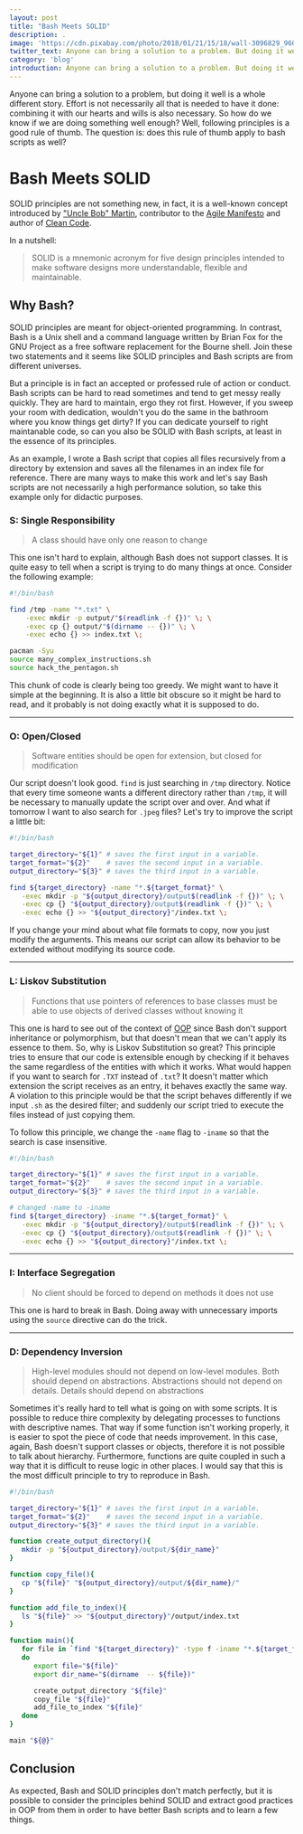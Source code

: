 ```yaml
---
layout: post
title: "Bash Meets SOLID"
description: .
image: 'https://cdn.pixabay.com/photo/2018/01/21/15/18/wall-3096829_960_720.jpg'
twitter_text: Anyone can bring a solution to a problem. But doing it well is a whole different story.
category: 'blog'
introduction: Anyone can bring a solution to a problem. But doing it well is a whole different story.
---
```


Anyone can bring a solution to a problem, but doing it well is a whole different story. Effort is not necessarily all that is needed to have it done: combining it with our hearts and wills is also necessary. So how do we know if we are doing something well enough? Well, following principles is a good rule of thumb. The question is: does this rule of thumb apply to bash scripts as well?

# Bash Meets SOLID
SOLID principles are not something new, in fact, it is a well-known concept introduced by ["Uncle Bob" Martin](https://en.wikipedia.org/wiki/Robert_C._Martin), contributor to the [Agile Manifesto](https://agilemanifesto.org/) and author of [Clean Code](https://www.amazon.com/Clean-Code-Handbook-Software-Craftsmanship-ebook-dp-B001GSTOAM/dp/B001GSTOAM/ref=mt_kindle?_encoding=UTF8&me=&qid=).

In a nutshell:
> SOLID is a mnemonic acronym for five design principles intended to make software designs more understandable, flexible and maintainable.

## Why Bash?

SOLID principles are meant for object-oriented programming. In contrast, Bash is a Unix shell and a command language written by Brian Fox for the GNU Project as a free software replacement for the Bourne shell. Join these two statements and it seems like SOLID principles and Bash scripts are from different universes.

But a principle is in fact an accepted or professed rule of action or conduct. Bash scripts can be hard to read sometimes and tend to get messy really quickly. They are hard to maintain, ergo they rot first. However, if you sweep your room with dedication, wouldn't you do the same in the bathroom where you know things get dirty? If you can dedicate yourself to right maintanable code, so can you also be SOLID with Bash scripts, at least in the essence of its principles.

As an example, I wrote a Bash script that copies all files recursively from a directory by extension and saves all the filenames in an index file for reference. There are many ways to make this work and let's say Bash scripts are not necessarily a high performance solution, so take this example only for didactic purposes.

### S: Single Responsibility

> A class should have only one reason to change

This one isn't hard to explain, although Bash does not support classes. It is quite easy to tell when a script is trying to do many things at once. Consider the following example:

```bash
#!/bin/bash

find /tmp -name "*.txt" \
    -exec mkdir -p output/"$(readlink -f {})" \; \
    -exec cp {} output/"$(dirname -- {})" \; \
    -exec echo {} >> index.txt \;

pacman -Syu
source many_complex_instructions.sh
source hack_the_pentagon.sh
```

This chunk of code is clearly being too greedy. We might want to have it simple at the beginning. It is also a little bit obscure so it might be hard to read, and it probably is not doing exactly what it is supposed to do.

---
### O: Open/Closed

> Software entities should be open for extension, but closed for modification

Our script doesn't look good. `find` is just searching in `/tmp` directory. Notice that every time someone wants a different directory rather than `/tmp`, it will be necessary to manually update the script over and over. And what if tomorrow I want to also search for `.jpeg` files? Let's try to improve the script a little bit:

```bash
#!/bin/bash

target_directory="${1}" # saves the first input in a variable.
target_format="${2}"    # saves the second input in a variable.
output_directory="${3}" # saves the third input in a variable.

find ${target_directory} -name "*.${target_format}" \
   -exec mkdir -p "${output_directory}/output$(readlink -f {})" \; \
   -exec cp {} "${output_directory}/output$(readlink -f {})" \; \
   -exec echo {} >> "${output_directory}"/index.txt \;
```

If you change your mind about what file formats to copy, now you just modify the arguments. This means our script can allow its behavior to be extended without modifying its source code.

---
### L: Liskov Substitution
> Functions that use pointers of references to base classes must be able to use objects of derived classes without knowing it

This one is hard to see out of the context of [OOP](https://en.wikipedia.org/wiki/Object-oriented_programming) since Bash don't support inheritance or polymorphism, but that doesn't mean that we can't apply its essence to them. So, why is Liskov Substitution so great? This principle tries to ensure that our code is extensible enough by checking if it behaves the same regardless of the entities with which it works. What would happen if you want to search for `.TXT` instead of `.txt`? It doesn't matter which extension the script receives as an entry, it behaves exactly the same way. A violation to this principle would be that the script behaves differently if we input `.sh` as the desired filter; and suddenly our script tried to execute the files instead of just copying them.

To follow this principle, we change the `-name` flag to `-iname` so that the search is case insensitive.

```bash
#!/bin/bash

target_directory="${1}" # saves the first input in a variable.
target_format="${2}"    # saves the second input in a variable.
output_directory="${3}" # saves the third input in a variable.

# changed -name to -iname
find ${target_directory} -iname "*.${target_format}" \
   -exec mkdir -p "${output_directory}/output$(readlink -f {})" \; \
   -exec cp {} "${output_directory}/output$(readlink -f {})" \; \
   -exec echo {} >> "${output_directory}"/index.txt \;
```

---

### I: Interface Segregation

> No client should be forced to depend on methods it does not use

This one is hard to break in Bash. Doing away with unnecessary imports using the `source` directive can do the trick.
 
---

### D: Dependency Inversion
> High-level modules should not depend on low-level modules. Both should depend on abstractions. Abstractions should not depend on details. Details should depend on abstractions

Sometimes it's really hard to tell what is going on with some scripts. It is possible to reduce thire complexity by delegating processes to functions with descriptive names. That way if some function isn't working properly, it is easier to spot the piece of code that needs improvement. In this case, again, Bash doesn't support classes or objects, therefore it is not possible to talk about hierarchy. Furthermore, functions are quite coupled in such a way that it is difficult to reuse logic in other places. I would say that this is the most difficult principle to try to reproduce in Bash.

```bash
#!/bin/bash

target_directory="${1}" # saves the first input in a variable.
target_format="${2}"    # saves the second input in a variable.
output_directory="${3}" # saves the third input in a variable.

function create_output_directory(){
   mkdir -p "${output_directory}/output/${dir_name}"
}

function copy_file(){
   cp "${file}" "${output_directory}/output/${dir_name}/"
}

function add_file_to_index(){
   ls "${file}" >> "${output_directory}"/output/index.txt
}

function main(){
   for file in `find "${target_directory}" -type f -iname "*.${target_format}"`
   do
      export file="${file}"
      export dir_name="$(dirname  -- ${file})"

      create_output_directory "${file}"
      copy_file "${file}"
      add_file_to_index "${file}"
   done
}

main "${@}"
```

## Conclusion
As expected, Bash and SOLID principles don't match perfectly, but it is possible to consider the principles behind SOLID and extract good practices in OOP from them in order to have better Bash scripts and to learn a few things.
